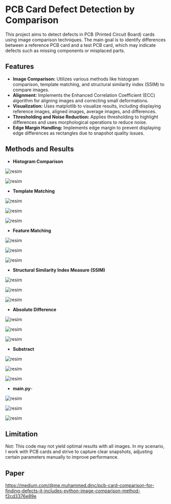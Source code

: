 # PCB Card Defect Detection by Comparison

This project aims to detect defects in PCB (Printed Circuit Board) cards using image comparison techniques. The main goal is to identify differences between a reference PCB card and a test PCB card, which may indicate defects such as missing components or misplaced parts.

## Features

- **Image Comparison:** Utilizes various methods like histogram comparison, template matching, and structural similarity index (SSIM) to compare images.
- **Alignment:** Implements the Enhanced Correlation Coefficient (ECC) algorithm for aligning images and correcting small deformations.
- **Visualization:** Uses matplotlib to visualize results, including displaying reference images, aligned images, average images, and differences.
- **Thresholding and Noise Reduction:** Applies thresholding to highlight differences and uses morphological operations to reduce noise.
- **Edge Margin Handling:** Implements edge margin to prevent displaying edge differences as rectangles due to snapshot quality issues.

## Methods and Results

- **Histogram Comparison**

![resim](https://github.com/muhammeddincmdx/PCB-Card-Defect-Detection-by-Comparison/assets/54439858/84d393f1-ad52-4c7d-8367-801a53a8d14a)

![resim](https://github.com/muhammeddincmdx/PCB-Card-Defect-Detection-by-Comparison/assets/54439858/3dd61ae4-0697-4f74-9e8e-1e0d1beea34f)

- **Template Matching**

![resim](https://github.com/muhammeddincmdx/PCB-Card-Defect-Detection-by-Comparison/assets/54439858/4b32b408-b6fd-4343-ad6e-d6aa7dc08769)

![resim](https://github.com/muhammeddincmdx/PCB-Card-Defect-Detection-by-Comparison/assets/54439858/d44af392-470e-4337-a67e-6f5a697f26b6)

![resim](https://github.com/muhammeddincmdx/PCB-Card-Defect-Detection-by-Comparison/assets/54439858/f912a0d8-fd1a-400b-a948-828028fe7799)

- **Feature Matching**

![resim](https://github.com/user-attachments/assets/d3c3e1d1-444a-4009-89bc-17b3875d3b3b)

![resim](https://github.com/muhammeddincmdx/PCB-Card-Defect-Detection-by-Comparison/assets/54439858/45f03fc9-d8d3-4bc3-95ae-ccecf37d0190)

![resim](https://github.com/muhammeddincmdx/PCB-Card-Defect-Detection-by-Comparison/assets/54439858/410cceb1-ad99-4a24-a5dc-67820e389937)

- **Structural Similarity Index Measure (SSIM)**

![resim](https://github.com/muhammeddincmdx/PCB-Card-Defect-Detection-by-Comparison/assets/54439858/f2a46583-4823-45c8-8ad8-e4a41bc6c3e9)

![resim](https://github.com/muhammeddincmdx/PCB-Card-Defect-Detection-by-Comparison/assets/54439858/9018817c-bb39-44cd-98e5-f304bfa2c85c)

![resim](https://github.com/muhammeddincmdx/PCB-Card-Defect-Detection-by-Comparison/assets/54439858/bf807c94-f96d-43be-aa45-4fd4673ab139)

- **Absolute Difference**

![resim](https://github.com/muhammeddincmdx/PCB-Card-Defect-Detection-by-Comparison/assets/54439858/e316c561-25a1-4bbd-b036-0ff9e1ffd44b)

![resim](https://github.com/muhammeddincmdx/PCB-Card-Defect-Detection-by-Comparison/assets/54439858/59ee8831-c5ba-4f19-800e-5bd6f21bcc9a)

![resim](https://github.com/muhammeddincmdx/PCB-Card-Defect-Detection-by-Comparison/assets/54439858/ec37100a-2ad0-438f-86c5-d7ca34d196ac)

- **Substract**

![resim](https://github.com/muhammeddincmdx/PCB-Card-Defect-Detection-by-Comparison/assets/54439858/a2e6ab79-fc24-462d-b98b-272fdc1469f0)

![resim](https://github.com/muhammeddincmdx/PCB-Card-Defect-Detection-by-Comparison/assets/54439858/d0e335fe-88c6-4f02-8635-b0bfe76ca08f)

![resim](https://github.com/muhammeddincmdx/PCB-Card-Defect-Detection-by-Comparison/assets/54439858/acd5ed83-ba19-4817-8c1c-ebe1e54e4d4d)

- **main.py**-

![resim](https://github.com/muhammeddincmdx/PCB-Card-Defect-Detection-by-Comparison/assets/54439858/d68e1463-ac67-4d83-9b14-8c8fb3296244)

![resim](https://github.com/muhammeddincmdx/PCB-Card-Defect-Detection-by-Comparison/assets/54439858/73a8d7b9-b4b8-405d-806c-886ce6f0058b)

![resim](https://github.com/muhammeddincmdx/PCB-Card-Defect-Detection-by-Comparison/assets/54439858/3731ba2f-3f6d-469c-aa0d-c5f4cab9588a)

## Limitation

Not: This code may not yield optimal results with all images. In my scenario, I work with PCB cards and strive to capture clear snapshots, adjusting certain parameters manually to improve performance.


## Paper

https://medium.com/@me.muhammed.dinc/pcb-card-comparison-for-finding-defects-it-includes-python-image-comparison-method-f2cd3376e89e
